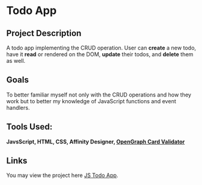 # Todo App

## Project Description
A todo app implementing the CRUD operation. User can **create** a new todo, have it **read** or rendered on the DOM, **update** their todos, and **delete** them as well. 

## Goals
To better familiar myself not only with the CRUD operations and how they work but to better my knowledge of JavaScript functions and event handlers. 

## Tools Used:
**JavsScript, HTML, CSS, Affinity Designer, [OpenGraph Card Validator](https://www.opengraph.xyz/)**

## Links

You may view the project here [JS Todo App](https://alexvong.dev/modules/js-todo-list/).